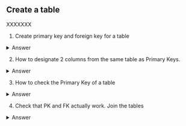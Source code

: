 ## Create a table

XXXXXXX

1. Create primary key and foreign key for a table 

<details>

  <summary>Answer</summary>
  

```
XXXXXXXXXXXXX
```
Code

```ruby

CREATE TABLE book (
  title varchar(100),
  isbn varchar(50) PRIMARY KEY,
  pages integer,
  price money,
  description varchar(256),
  publisher varchar(100)
);

CREATE TABLE chapter (
  id integer PRIMARY KEY,
  book_isbn varchar(50) REFERENCES book(isbn),
  number integer,
  title varchar(50),
  content varchar(1024)
);

```
</details>

2. How to designate 2 columns from the same table as Primary Keys. 

<details>

  <summary>Answer</summary>
  

```
XXXXXXXXXXXXX
```
Code

```ruby

CREATE TABLE popular_recipes (
  recipe_id varchar(20),
  ingredient_id varchar(20),
  downloaded integer,
  PRIMARY KEY (recipe_id, ingredient_id); 

```
</details>

3. How to check the Primary Key of a table

<details>

  <summary>Answer</summary>
  

```
XXXXXXXXXXXXX
```
Code

```ruby

SELECT 
    constraint_name, table_name, column_name
  FROM
    information_schema.key_column_usage
  WHERE
    table_name = 'book';

```
</details>

4. Check that PK and FK actually work. Join the tables

<details>

  <summary>Answer</summary>
  

```
XXXXXXXXXXXXX
```
Code

```ruby

JOIN THEM

```
</details>

